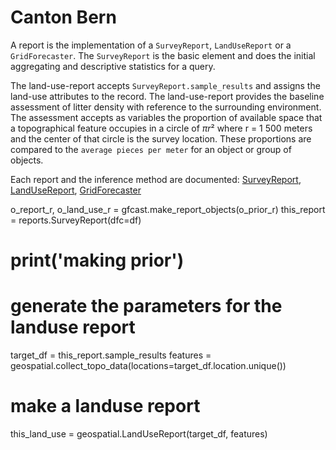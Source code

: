 # Canton Bern

A report is the implementation of a `SurveyReport`, `LandUseReport` or a  `GridForecaster`. The `SurveyReport` is the basic 
element and does the initial aggregating and descriptive statistics for a query.

The land-use-report accepts `SurveyReport.sample_results` and assigns the land-use attributes to the record. The 
land-use-report provides the baseline assessment of litter density with reference to the surrounding environment. 
The assessment accepts as variables the proportion of available space that a topographical feature occupies in a 
circle of $\pi r² \text{ where r = 1 500 meters}$ and the center of that circle is the survey location. 
These proportions are compared to the `average pieces per meter` for an object or group of objects.

Each report and the inference method are documented: [SurveyReport](surveyreporter), [LandUseReport](landusereporter), [GridForecaster](gridforecaster)





o_report_r, o_land_use_r = gfcast.make_report_objects(o_prior_r)
this_report = reports.SurveyReport(dfc=df)
 # print('making prior')

 # generate the parameters for the landuse report
 target_df = this_report.sample_results
 features = geospatial.collect_topo_data(locations=target_df.location.unique())

 # make a landuse report
 this_land_use = geospatial.LandUseReport(target_df, features)